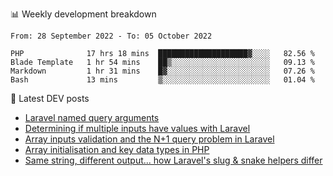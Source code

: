 📊 Weekly development breakdown
<!--START_SECTION:waka-->

```text
From: 28 September 2022 - To: 05 October 2022

PHP              17 hrs 18 mins  ████████████████████▓░░░░   82.56 %
Blade Template   1 hr 54 mins    ██▒░░░░░░░░░░░░░░░░░░░░░░   09.13 %
Markdown         1 hr 31 mins    █▓░░░░░░░░░░░░░░░░░░░░░░░   07.26 %
Bash             13 mins         ▒░░░░░░░░░░░░░░░░░░░░░░░░   01.04 %
```

<!--END_SECTION:waka-->

📕 Latest DEV posts
<!-- BLOG-POST-LIST:START -->
- [Laravel named query arguments](https://dev.to/michaelvickersuk/laravel-named-query-arguments-28kd)
- [Determining if multiple inputs have values with Laravel](https://dev.to/michaelvickersuk/determining-if-multiple-inputs-have-values-with-laravel-km6)
- [Array inputs validation and the N+1 query problem in Laravel](https://dev.to/michaelvickersuk/array-inputs-validation-and-the-n1-query-problem-in-laravel-2agb)
- [Array initialisation and key data types in PHP](https://dev.to/michaelvickersuk/array-initialisation-and-key-data-types-in-php-1e5b)
- [Same string, different output... how Laravel&#39;s slug &amp; snake helpers differ](https://dev.to/michaelvickersuk/same-string-different-output-how-laravels-slug-snake-helpers-differ-1ccj)
<!-- BLOG-POST-LIST:END -->
